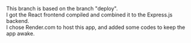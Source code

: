 This branch is based on the branch "deploy".\
I got the React frontend compiled and combined it to the Express.js backend.\
I chose Render.com to host this app, and added some codes to keep the app awake.

